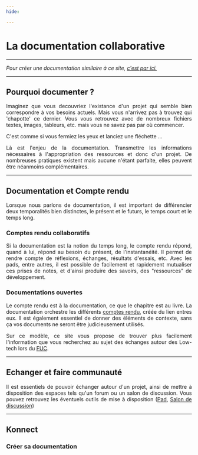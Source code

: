 ```yaml
---
hide:

---
```


# La documentation collaborative

---

*Pour créer une documentation similaire à ce site, [c'est par ici.](#konnect)*

---

## **Pourquoi documenter ?**

Imaginez que vous decouvriez l'existance d'un projet qui semble bien correspondre à vos besoins actuels. Mais vous n'arrivez pas à trouvez qui 'chapotte' ce dernier. Vous vous retrouvez avec de nombreux fichiers textes, images, tableurs, etc. mais vous ne savez pas par où commencer.

C'est comme si vous fermiez les yeux et lanciez une fléchette ...

Là est l'enjeu de la documentation. Transmettre les informations nécessaires à l'appropriation des ressources et donc d'un projet. De nombreuses pratiques existent mais aucune n'étant parfaite, elles peuvent être néanmoins complémentaires.

---

## **Documentation et Compte rendu**

Lorsque nous parlons de documentation, il est important de différencier deux temporalités bien distinctes, le présent et le futurs, le temps court et le temps long.

### Comptes rendu collaboratifs

Si la documentation est la notion du temps long, le compte rendu répond, quand à lui, répond au besoin du présent, de l'instantanéité. Il permet de rendre compte de réflexions, échanges, résultats d'essais, etc. Avec les pads, entre autres, il est possible de facilement et rapidement mutualiser ces prises de notes, et d'ainsi produire des savoirs, des "ressources" de développement.

### Documentations ouvertes

Le compte rendu est à la documentation, ce que le chapitre est au livre. La documentation orchestre les différents [comptes rendu](../../sessions/mercredi_06072022), créée du lien entres eux.
Il est également essentiel de donner des éléments de contexte, sans ça vos documents ne seront être judicieusement utilisés.

Sur ce modèle, ce site vous propose de trouver plus facilement l'information que vous recherchez au sujet des échanges autour des Low-tech lors du [FUC](../presentation_FUC).

---

## **Echanger et faire communauté**

Il est essentiels de pouvoir échanger autour d'un projet, ainsi de mettre à disposition des espaces tels qu'un forum ou un salon de discussion. Vous pouvez retrouvez les éventuels outils de mise à disposition ([Pad](../pad), [Salon de discussion](../chat))

---

## **Konnect**

### Créer sa documentation


<style>
  body {text-align: justify}
  .md-content__button {
    display: none;
  }
</style>
